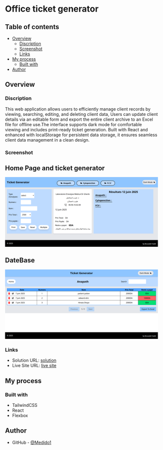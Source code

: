 # Office ticket generator
## Table of contents

- [Overview](#overview)
  - [Discription](#the-challenge)
  - [Screenshot](#screenshot)
  - [Links](#links)
- [My process](#my-process)
  - [Built with](#built-with)
- [Author](#author)

## Overview

### Discription

This web application allows users to efficiently manage client records by viewing, searching, editing, and deleting client data, Users can update client details via an editable form and export the entire client archive to an Excel file for offline use.The interface supports dark mode for comfortable viewing and includes print-ready ticket generation. Built with React and enhanced with localStorage for persistent data storage, it ensures seamless client data management in a clean design.

### Screenshot

  ## Home Page and ticket generator
  ![](./src/screenshots/desktopscreenshot.png)

  ## DateBase
  ![](./src/screenshots/dataBase.png)

### Links

- Solution URL: [solution](https://github.com/Medido1/office_ticket_generator)
- Live Site URL: [live site](https://officeticketgenerator.netlify.app/)

## My process

### Built with

- TailwindCSS
- React
- Flexbox

## Author

- GitHub - [@Medido1](https://github.com/Medido1)


